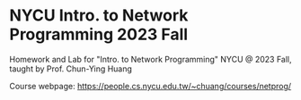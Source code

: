 # NYCU Intro. to Network Programming 2023 Fall

Homework and Lab for "Intro. to Network Programming" NYCU @ 2023 Fall, taught by Prof. Chun-Ying Huang

Course webpage: https://people.cs.nycu.edu.tw/~chuang/courses/netprog/
